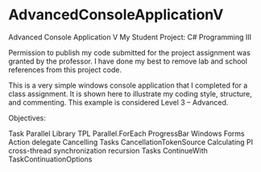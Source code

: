 # AdvancedConsoleApplicationV

Advanced Console Application V
My Student Project: C# Programming III

Permission to publish my code submitted for the project assignment was granted by the professor. I have done my best to remove lab and school references from this project code. 

This is a very simple windows console application that I completed for a class assignment. It is shown here to illustrate my coding style, structure, and commenting. This example is considered Level 3 – Advanced.

Objectives:

Task Parallel Library TPL
Parallel.ForEach
ProgressBar
Windows Forms
Action delegate
Cancelling Tasks
CancellationTokenSource
Calculating PI
cross-thread synchronization
recursion
Tasks
ContinueWith
TaskContinuationOptions





